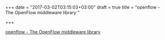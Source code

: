+++
date = "2017-03-02T03:15:03+03:00"
draft = true
title = "openflow - The OpenFlow middleware library "

+++

<p><a href="https://t.co/x44wFZTNuL">openflow - The OpenFlow middleware library </a></p>
